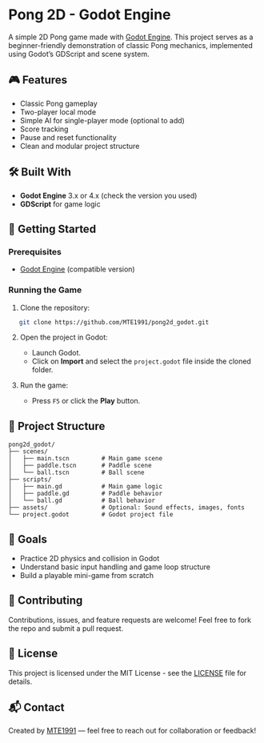 # Pong 2D - Godot Engine

A simple 2D Pong game made with [Godot Engine](https://godotengine.org/). This project serves as a beginner-friendly demonstration of classic Pong mechanics, implemented using Godot’s GDScript and scene system.

## 🎮 Features

- Classic Pong gameplay
- Two-player local mode
- Simple AI for single-player mode (optional to add)
- Score tracking
- Pause and reset functionality
- Clean and modular project structure

## 🛠️ Built With

- **Godot Engine** 3.x or 4.x (check the version you used)
- **GDScript** for game logic

## 🚀 Getting Started

### Prerequisites

- [Godot Engine](https://godotengine.org/download) (compatible version)

### Running the Game

1. Clone the repository:
```bash
   git clone https://github.com/MTE1991/pong2d_godot.git
````

2. Open the project in Godot:

   * Launch Godot.
   * Click on **Import** and select the `project.godot` file inside the cloned folder.
3. Run the game:

   * Press `F5` or click the **Play** button.

## 📁 Project Structure

```
pong2d_godot/
├── scenes/
│   ├── main.tscn         # Main game scene
│   ├── paddle.tscn       # Paddle scene
│   └── ball.tscn         # Ball scene
├── scripts/
│   ├── main.gd           # Main game logic
│   ├── paddle.gd         # Paddle behavior
│   └── ball.gd           # Ball behavior
├── assets/               # Optional: Sound effects, images, fonts
└── project.godot         # Godot project file
```

## 🎯 Goals

* Practice 2D physics and collision in Godot
* Understand basic input handling and game loop structure
* Build a playable mini-game from scratch

## 🤝 Contributing

Contributions, issues, and feature requests are welcome! Feel free to fork the repo and submit a pull request.

## 📄 License

This project is licensed under the MIT License - see the [LICENSE](LICENSE) file for details.

## 📬 Contact

Created by [MTE1991](https://github.com/MTE1991) — feel free to reach out for collaboration or feedback!
